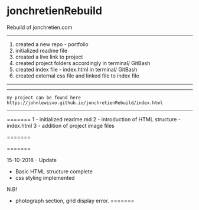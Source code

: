 # jonchretienRebuild
Rebuild of jonchretien.com


***

1. created a new repo - portfolio
2. initialized readme file
3. created a live link to project
4. created project folders accordingly in terminal/ GitBash
5. created index file - index.html in terminal/ GitBash
6. created external css file and linked file to index file

***
***
    my project can be found here https://johnlewisxo.github.io/jonchretienRebuild/index.html
***
=======
1 - initialized readme.md
2 - introduction of HTML structure - index.html
3 - addition of project image files

=======

=======

15-10-2018 - Update

- Basic HTML structure complete
- css styling implemented


N.B! 

- photograph section, grid display error.
=======
